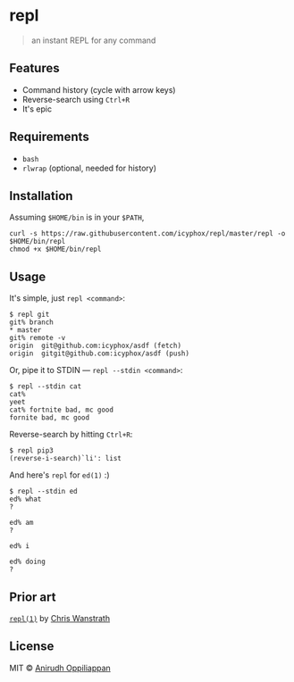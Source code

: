# repl
> an instant REPL for any command

## Features
- Command history (cycle with arrow keys)
- Reverse-search using `Ctrl+R`
- It's epic

## Requirements
- `bash`
- `rlwrap` (optional, needed for history)

## Installation

Assuming `$HOME/bin` is in your `$PATH`,
```console
curl -s https://raw.githubusercontent.com/icyphox/repl/master/repl -o $HOME/bin/repl
chmod +x $HOME/bin/repl
```

## Usage

It's simple, just `repl <command>`:

```console
$ repl git
git% branch
* master
git% remote -v
origin  git@github.com:icyphox/asdf (fetch)
origin  gitgit@github.com:icyphox/asdf (push)
```

Or, pipe it to STDIN — `repl --stdin <command>`:

```console
$ repl --stdin cat
cat% 
yeet
cat% fortnite bad, mc good
fornite bad, mc good
```

Reverse-search by hitting `Ctrl+R`:

```console
$ repl pip3
(reverse-i-search)`li': list
```

And here's `repl` for `ed(1)` :)

```console
$ repl --stdin ed
ed% what
?

ed% am
?

ed% i

ed% doing
?
```

## Prior art

[`repl(1)`](https://github.com/defunkt/repl) by [Chris Wanstrath](https://github.com/defunkt)

## License
MIT © [Anirudh Oppiliappan](https://icyphox.sh)
